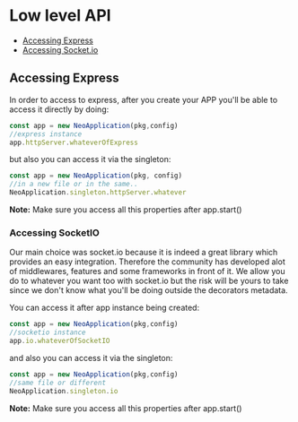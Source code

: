 # Low level API

* [Accessing Express](#accessing-express)
* [Accessing Socket.io](#accessing-socketio)


## Accessing Express
In order to access to express, after you create your APP you'll be able to access it directly by doing:
```typescript
const app = new NeoApplication(pkg,config)
//express instance
app.httpServer.whateverOfExpress
```
but also you can access it via the singleton:
```typescript
const app = new NeoApplication(pkg, config)
//in a new file or in the same..
NeoApplication.singleton.httpServer.whatever
```
**Note:** Make sure you access all this properties after app.start()

### Accessing SocketIO
Our main choice was socket.io because it is indeed a great library which provides an easy integration. Therefore the community has developed alot of middlewares, features and some frameworks in front of it.
We allow you do to whatever you want too with socket.io but the risk will be yours to take since we don't know what you'll be doing outside the decorators metadata.

You can access it after app instance being created:
```typescript
const app = new NeoApplication(pkg,config)
//socketio instance
app.io.whateverOfSocketIO
```
and also you can access it via the singleton:
```typescript
const app = new NeoApplication(pkg,config)
//same file or different
NeoApplication.singleton.io
```

**Note:** Make sure you access all this properties after app.start()

